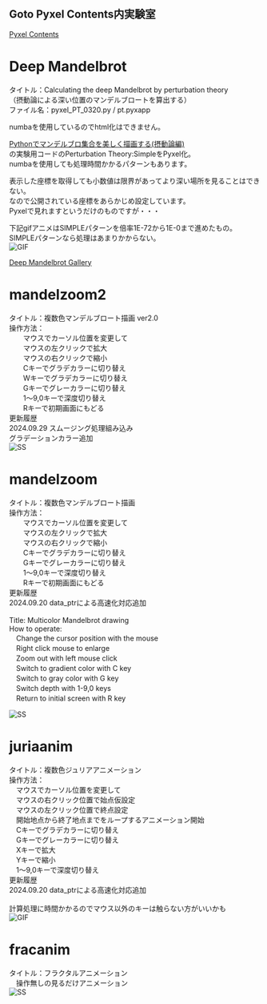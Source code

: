 ## Goto Pyxel Contents内実験室
[Pyxel Contents](https://sanbunnoichi1962.web.fc2.com/pyxel_contents.html)

# Deep Mandelbrot
タイトル：Calculating the deep Mandelbrot by perturbation theory  
（摂動論による深い位置のマンデルブロートを算出する）  
ファイル名：pyxel_PT_0320.py / pt.pyxapp  

numbaを使用しているのでhtml化はできません。  
  
[Pythonでマンデルブロ集合を美しく描画する(摂動論編)](https://qiita.com/T-STAR/items/2ef76940f181acbc90f8)  
の実験用コードのPerturbation Theory:SimpleをPyxel化。  
numbaを使用しても処理時間かかるパターンもあります。  
  
表示した座標を取得しても小数値は限界があってより深い場所を見ることはできない。  
なので公開されている座標をあらかじめ設定しています。  
Pyxelで見れますというだけのものですが・・・  
  
下記gifアニメはSIMPLEパターンを倍率1E-72から1E-0まで進めたもの。  
SIMPLEパターンなら処理はあまりかからない。  
![GIF](PT_SimpleBack.gif)  
  
[Deep Mandelbrot Gallery](https://sanbunnoichi1962.web.fc2.com/dm/dm_gallery.html)  

# mandelzoom2
タイトル：複数色マンデルブロート描画 ver2.0<BR>
操作方法：<BR>
　　マウスでカーソル位置を変更して<BR>
　　マウスの左クリックで拡大<BR>
　　マウスの右クリックで縮小<BR>
　　Cキーでグラデカラーに切り替え<BR>
　　Wキーでグラデカラーに切り替え<BR>
　　Gキーでグレーカラーに切り替え<BR>
　　1～9,0キーで深度切り替え<BR>
　　Rキーで初期画面にもどる<BR>
更新履歴  
2024.09.29 スムージング処理組み込み  
           グラデーションカラー追加  
![SS](mandelzoom2.png)

# mandelzoom
タイトル：複数色マンデルブロート描画<BR>
操作方法：<BR>
　　マウスでカーソル位置を変更して<BR>
　　マウスの左クリックで拡大<BR>
　　マウスの右クリックで縮小<BR>
　　Cキーでグラデカラーに切り替え<BR>
　　Gキーでグレーカラーに切り替え<BR>
　　1～9,0キーで深度切り替え<BR>
　　Rキーで初期画面にもどる<BR>
更新履歴  
2024.09.20 data_ptrによる高速化対応追加  
<BR>
Title: Multicolor Mandelbrot drawing  
How to operate:  
　Change the cursor position with the mouse  
　Right click mouse to enlarge  
　Zoom out with left mouse click  
　Switch to gradient color with C key  
　Switch to gray color with G key  
　Switch depth with 1-9,0 keys  
　Return to initial screen with R key  

![SS](mandelzoom.gif)

# juriaanim
タイトル：複数色ジュリアアニメーション  
操作方法：<BR>
　マウスでカーソル位置を変更して<BR>
　マウスの右クリック位置で始点仮設定<BR>
　マウスの左クリック位置で終点設定<BR>
　開始地点から終了地点までをループするアニメーション開始<BR>
　Cキーでグラデカラーに切り替え<BR>
　Gキーでグレーカラーに切り替え<BR>
　Xキーで拡大<BR>
　Yキーで縮小<BR>
　1～9,0キーで深度切り替え<BR>
更新履歴  
2024.09.20 data_ptrによる高速化対応追加  
<BR>
計算処理に時間かかるのでマウス以外のキーは触らない方がいいかも<BR>
![GIF](juriaanim.gif)

# fracanim
タイトル：フラクタルアニメーション  
　操作無しの見るだけアニメーション<BR>
![SS](fracanim.gif)
